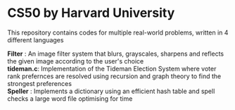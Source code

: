 # CS50 by Harvard University

This repository contains codes for multiple real-world problems, written in 4 different languages  
  
**Filter**   : An image filter system that blurs, grayscales, sharpens and reflects the given image according to the user's choice  
**tideman.c**: Implementation of the Tideman Election System where voter rank prefernces are resolved using recursion and graph theory to find the strongest preferences  
**Speller**  : Implements a dictionary using an efficient hash table and spell checks a large word file optimising for time
